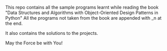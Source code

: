 This repo contains all the sample programs learnt while reading the book
"Data Structures and Algorithms with Object-Oriented Design Patterns in Python"
All the programs not taken from the book are appended with _n at the end.

It also contains the solutions to the projects.

May the Force be with You!
